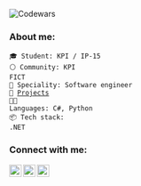 
<img align="left" alt="Codewars" 
src="https://www.codewars.com/users/laziutaO/badges/small" /><br>

### About me:
<code>🎓 Student: KPI / IP-15</code><br>
<code>⚪ Community: KPI FICT</code><br>
<code>👷 Speciality: Software engineer </code><br>
<code>🧻 [Projects](PROJECTS.md)</code><br>
<code>🧑‍💻 Languages: C#, Python</code><br>
<code>📦 Tech stack: .NET</code><br>


### Connect with me:

[<img align="left" alt="OleksiiLaziuta | Instagram" width="22px" src="https://raw.githubusercontent.com/rahuldkjain/github-profile-readme-generator/master/src/images/icons/Social/instagram.svg" />][instagram]
[<img align="left" alt="OleksiiLaziuta | Telegram" width="22px" src="https://user-images.githubusercontent.com/49933115/139837223-bf23d3a9-4638-4e17-994a-ac8678d5f517.png" />][telegram]
[<img align="left" alt="OleksiiLaziuta | Gmail" width="22px" src="https://upload.wikimedia.org/wikipedia/commons/8/8c/Gmail_Icon_%282013-2020%29.svg" />][gmail]
<br />

[instagram]: https://www.instagram.com/oleksiylaziuta/
[telegram]: https://telegram.me/digginahole
[gmail]: mailto:laziutaoleksij
